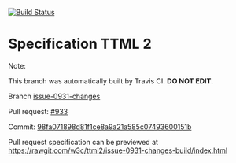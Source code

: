 [![Build Status](https://travis-ci.org/w3c/ttml2.svg?branch=issue-0931-changes)](https://travis-ci.org/w3c/ttml2)


# Specification TTML 2


Note:


This branch was automatically built by Travis CI. <b>DO NOT EDIT</b>.


 Branch [issue-0931-changes](https://github.com/w3c/ttml2/tree/issue-0931-changes)


 Pull request: [#933](https://github.com/w3c/ttml2/pull/933)


 Commit: [98fa071898d81f1ce8a9a21a585c07493600151b](https://github.com/w3c/ttml2/commit/98fa071898d81f1ce8a9a21a585c07493600151b)

Pull request specification can be previewed at https://rawgit.com/w3c/ttml2/issue-0931-changes-build/index.html



